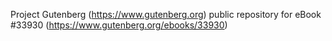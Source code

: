 Project Gutenberg (https://www.gutenberg.org) public repository for eBook #33930 (https://www.gutenberg.org/ebooks/33930)
